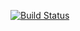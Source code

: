 [![Build Status](https://travis-ci.com/grzanka/nz61www.svg?branch=master)](https://travis-ci.com/grzanka/nz61www)